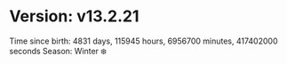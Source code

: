 # Version: v13.2.21
Time since birth: 4831 days, 115945 hours, 6956700 minutes, 417402000 seconds
Season: Winter ❄️
